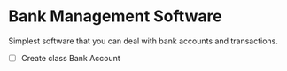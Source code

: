# Bank Management Software
Simplest software that you can deal with bank accounts and transactions.

- [ ] Create class Bank Account
